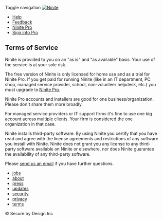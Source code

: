 Toggle navigation [![Ninite](https://ninite.com/static/img/brand-8a2e7c6ad769d6bc457c5c2b1a9743e8.png)](https://ninite.com/)

* [Help](https://ninite.com/help/)
* [Feedback](https://ninite.com/feedback)
* [Ninite Pro](https://ninite.com/pro)
* [Sign into Pro](https://ninite.com/signin)

Terms of Service
----------------

Ninite is provided to you on an "as is" and "as available" basis. Your use of the service is at your sole risk.

The free version of Ninite is only licensed for home use and as a trial for Ninite Pro. If you get paid for running Ninite (like in an IT department, PC shop, managed service provider, school, non-volunteer helpdesk, etc.) you must upgrade to [Ninite Pro](https://ninite.com/pro).

Ninite Pro accounts and installers are good for one business/organization. Please don't share them more broadly.

For managed service providers or IT support firms it's fine to use one big account across multiple clients. Your firm is considered the one organization in that case.

Ninite installs third-party software. By using Ninite you certify that you have read and agree with the license agreements and restrictions of any software you install with Ninite. Ninite does not grant you any license to any third-party software available on Ninite or elsewhere, nor does Ninite guarantee the availability of any third-party software.

Please [send us an email](mailto:contact@ninite.com) if you have further questions.

* [jobs](https://ninite.com/jobs)
* [about](https://ninite.com/about)
* [press](https://ninite.com/press)
* [updates](https://ninite.com/news)
* [security](https://ninite.com/security)
* [privacy](https://ninite.com/privacy)
* [terms](https://ninite.com/terms)

© Secure by Design Inc
